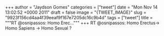 
+++
author = "Jaydson Gomes"
categories = ["tweet"]
date = "Mon Nov 14 13:02:52 +0000 2011"
draft = false
image = "{TWEET_IMAGE}"
slug = "9923f156cd4aa4f39eeaf9f167e7205dc16c9b4d"
tags = ["tweet"]
title = """RT @osnipassos: Homo Erec..."""
+++
RT @osnipassos: Homo Erectus-&gt; Homo Sapiens -&gt; Homo Sexual ?
